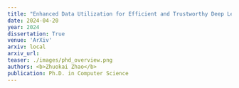 ```yaml
---
title: "Enhanced Data Utilization for Efficient and Trustworthy Deep Learning"
date: 2024-04-20
year: 2024
dissertation: True
venue: 'ArXiv'
arxiv: local
arxiv_url:
teaser: ./images/phd_overview.png
authors: <b>Zhuokai Zhao</b>
publication: Ph.D. in Computer Science
---
```

